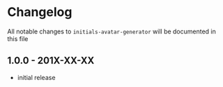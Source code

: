 # Changelog

All notable changes to `initials-avatar-generator` will be documented in this file

## 1.0.0 - 201X-XX-XX

- initial release
